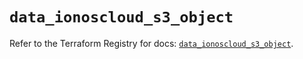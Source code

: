 # `data_ionoscloud_s3_object`

Refer to the Terraform Registry for docs: [`data_ionoscloud_s3_object`](https://registry.terraform.io/providers/ionos-cloud/ionoscloud/6.7.16/docs/data-sources/s3_object).
